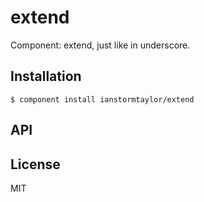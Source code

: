 
# extend

  Component: extend, just like in underscore.

## Installation

    $ component install ianstormtaylor/extend

## API

   

## License

  MIT
